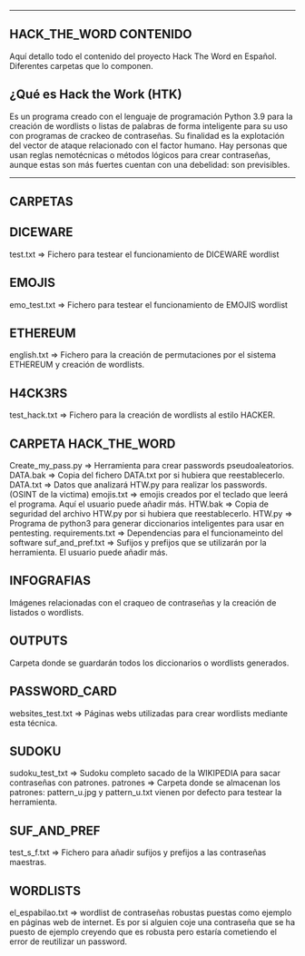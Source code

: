 -----------------------
HACK_THE_WORD CONTENIDO
-----------------------
Aquí detallo todo el contenido del proyecto Hack The Word en Español. Diferentes carpetas que lo componen.


¿Qué es Hack the Work (HTK)
---------------------------
Es un programa creado con el lenguaje de programación Python 3.9 para la creación de wordlists o listas de palabras de forma inteligente para
su uso con programas de crackeo de contraseñas. Su finalidad es la explotación del vector de ataque relacionado con el factor humano. Hay personas
que usan reglas nemotécnicas o métodos lógicos para crear contraseñas, aunque estas son más fuertes cuentan con una debelidad: son previsibles.


--------
CARPETAS
--------


DICEWARE
--------
test.txt => Fichero para testear el funcionamiento de DICEWARE wordlist

EMOJIS
------
emo_test.txt => Fichero para testear el funcionamiento de EMOJIS wordlist

ETHEREUM
--------
english.txt => Fichero para la creación de permutaciones por el sistema ETHEREUM y creación de wordlists.

H4CK3RS
-------
test_hack.txt => Fichero para la creación de wordlists al estilo HACKER.

CARPETA HACK_THE_WORD
---------------------
Create_my_pass.py => Herramienta para crear passwords pseudoaleatorios.
DATA.bak => Copia del fichero DATA.txt por si hubiera que reestablecerlo.
DATA.txt => Datos que analizará HTW.py para realizar los passwords. (OSINT de la victima)
emojis.txt => emojis creados por el teclado que leerá el programa. Aquí el usuario puede añadir más.
HTW.bak => Copia de seguridad del archivo HTW.py por si hubiera que reestablecerlo.
HTW.py => Programa de python3 para generar diccionarios inteligentes para usar en pentesting.
requirements.txt => Dependencias para el funcionameinto del software
suf_and_pref.txt => Sufijos y prefijos que se utilizarán por la herramienta. El usuario puede añadir más.

INFOGRAFIAS
-----------
Imágenes relacionadas con el craqueo de contraseñas y la creación de listados o wordlists.

OUTPUTS
-------
Carpeta donde se guardarán todos los diccionarios o wordlists generados.

PASSWORD_CARD
-------------
websites_test.txt => Páginas webs utilizadas para crear wordlists mediante esta técnica.

SUDOKU
------
sudoku_test_txt => Sudoku completo sacado de la WIKIPEDIA para sacar contraseñas con patrones.
patrones => Carpeta donde se almacenan los patrones: pattern_u.jpg y pattern_u.txt vienen por defecto para testear la herramienta.

SUF_AND_PREF
------------
test_s_f.txt => Fichero para añadir sufijos y prefijos a las contraseñas maestras.

WORDLISTS
---------

el_espabilao.txt => wordlist de contraseñas robustas puestas como ejemplo en páginas web de internet. Es por si alguien coje una contraseña que se ha
				    puesto de ejemplo creyendo que es robusta pero estaría cometiendo el error de reutilizar un password.
				
				